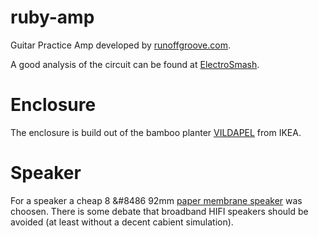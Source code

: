 # ruby-amp
Guitar Practice Amp developed by [runoffgroove.com](http://www.runoffgroove.com/ruby.html).

A good analysis of the circuit can be found at [ElectroSmash](https://www.electrosmash.com/ruby-amp-analysis).

# Enclosure
The enclosure is build out of the bamboo planter [VILDAPEL](https://www.ikea.com/de/de/p/vildapel-uebertopf-bambus-90233613/) from IKEA.

# Speaker
For a speaker a cheap 8 &#8486 92mm [paper membrane speaker](https://www.segor.de/#Q=L-92&M=1) was choosen. There is some debate that broadband HIFI speakers should be avoided (at least without a decent cabient simulation).
